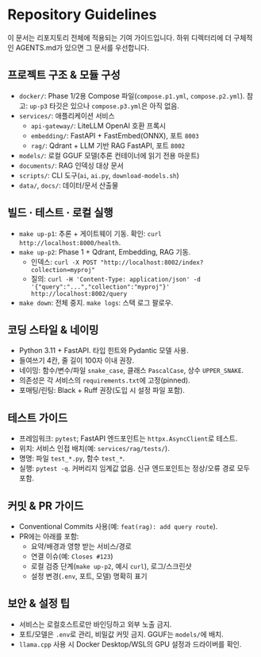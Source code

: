# Repository Guidelines

이 문서는 리포지토리 전체에 적용되는 기여 가이드입니다. 하위 디렉터리에 더 구체적인 AGENTS.md가 있으면 그 문서를 우선합니다.

## 프로젝트 구조 & 모듈 구성
- `docker/`: Phase 1/2용 Compose 파일(`compose.p1.yml`, `compose.p2.yml`). 참고: `up-p3` 타깃은 있으나 `compose.p3.yml`은 아직 없음.
- `services/`: 애플리케이션 서비스
  - `api-gateway/`: LiteLLM OpenAI 호환 프록시
  - `embedding/`: FastAPI + FastEmbed(ONNX), 포트 `8003`
  - `rag/`: Qdrant + LLM 기반 RAG FastAPI, 포트 `8002`
- `models/`: 로컬 GGUF 모델(추론 컨테이너에 읽기 전용 마운트)
- `documents/`: RAG 인덱싱 대상 문서
- `scripts/`: CLI 도구(`ai`, `ai.py`, `download-models.sh`)
- `data/`, `docs/`: 데이터/문서 산출물

## 빌드 · 테스트 · 로컬 실행
- `make up-p1`: 추론 + 게이트웨이 기동. 확인: `curl http://localhost:8000/health`.
- `make up-p2`: Phase 1 + Qdrant, Embedding, RAG 기동.
  - 인덱스: `curl -X POST "http://localhost:8002/index?collection=myproj"`
  - 질의: `curl -H 'Content-Type: application/json' -d '{"query":"...","collection":"myproj"}' http://localhost:8002/query`
- `make down`: 전체 중지. `make logs`: 스택 로그 팔로우.

## 코딩 스타일 & 네이밍
- Python 3.11 + FastAPI. 타입 힌트와 Pydantic 모델 사용.
- 들여쓰기 4칸, 줄 길이 100자 이내 권장.
- 네이밍: 함수/변수/파일 `snake_case`, 클래스 `PascalCase`, 상수 `UPPER_SNAKE`.
- 의존성은 각 서비스의 `requirements.txt`에 고정(pinned).
- 포매팅/린팅: Black + Ruff 권장(도입 시 설정 파일 포함).

## 테스트 가이드
- 프레임워크: `pytest`; FastAPI 엔드포인트는 `httpx.AsyncClient`로 테스트.
- 위치: 서비스 인접 배치(예: `services/rag/tests/`).
- 명명: 파일 `test_*.py`, 함수 `test_*`.
- 실행: `pytest -q`. 커버리지 임계값 없음. 신규 엔드포인트는 정상/오류 경로 모두 포함.

## 커밋 & PR 가이드
- Conventional Commits 사용(예: `feat(rag): add query route`).
- PR에는 아래를 포함:
  - 요약/배경과 영향 받는 서비스/경로
  - 연결 이슈(예: `Closes #123`)
  - 로컬 검증 단계(`make up-p2`, 예시 `curl`), 로그/스크린샷
  - 설정 변경(`.env`, 포트, 모델) 명확히 표기

## 보안 & 설정 팁
- 서비스는 로컬호스트로만 바인딩하고 외부 노출 금지.
- 포트/모델은 `.env`로 관리, 비밀값 커밋 금지. GGUF는 `models/`에 배치.
- `llama.cpp` 사용 시 Docker Desktop/WSL의 GPU 설정과 드라이버를 확인.
